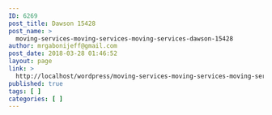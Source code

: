 ```yaml
---
ID: 6269
post_title: Dawson 15428
post_name: >
  moving-services-moving-services-moving-services-dawson-15428
author: mrgabonijeff@gmail.com
post_date: 2018-03-28 01:46:52
layout: page
link: >
  http://localhost/wordpress/moving-services-moving-services-moving-services-dawson-15428/
published: true
tags: [ ]
categories: [ ]
---
```

